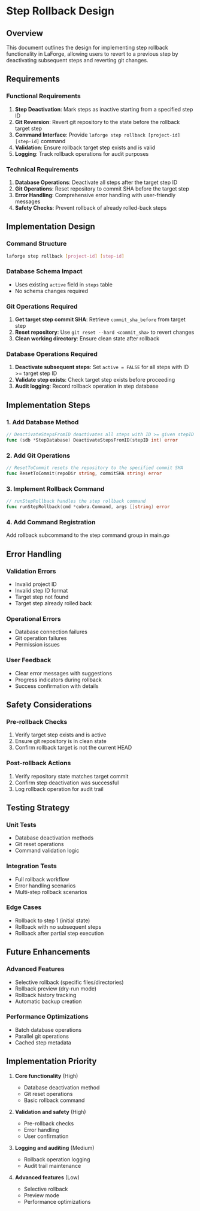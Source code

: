 # Step Rollback Design

## Overview
This document outlines the design for implementing step rollback functionality in LaForge, allowing users to revert to a previous step by deactivating subsequent steps and reverting git changes.

## Requirements

### Functional Requirements
1. **Step Deactivation**: Mark steps as inactive starting from a specified step ID
2. **Git Reversion**: Revert git repository to the state before the rollback target step
3. **Command Interface**: Provide `laforge step rollback [project-id] [step-id]` command
4. **Validation**: Ensure rollback target step exists and is valid
5. **Logging**: Track rollback operations for audit purposes

### Technical Requirements
1. **Database Operations**: Deactivate all steps after the target step ID
2. **Git Operations**: Reset repository to commit SHA before the target step
3. **Error Handling**: Comprehensive error handling with user-friendly messages
4. **Safety Checks**: Prevent rollback of already rolled-back steps

## Implementation Design

### Command Structure
```bash
laforge step rollback [project-id] [step-id]
```

### Database Schema Impact
- Uses existing `active` field in `steps` table
- No schema changes required

### Git Operations Required
1. **Get target step commit SHA**: Retrieve `commit_sha_before` from target step
2. **Reset repository**: Use `git reset --hard <commit_sha>` to revert changes
3. **Clean working directory**: Ensure clean state after rollback

### Database Operations Required
1. **Deactivate subsequent steps**: Set `active = FALSE` for all steps with ID >= target step ID
2. **Validate step exists**: Check target step exists before proceeding
3. **Audit logging**: Record rollback operation in step database

## Implementation Steps

### 1. Add Database Method
```go
// DeactivateStepsFromID deactivates all steps with ID >= given stepID
func (sdb *StepDatabase) DeactivateStepsFromID(stepID int) error
```

### 2. Add Git Operations
```go
// ResetToCommit resets the repository to the specified commit SHA
func ResetToCommit(repoDir string, commitSHA string) error
```

### 3. Implement Rollback Command
```go
// runStepRollback handles the step rollback command
func runStepRollback(cmd *cobra.Command, args []string) error
```

### 4. Add Command Registration
Add rollback subcommand to the step command group in main.go

## Error Handling

### Validation Errors
- Invalid project ID
- Invalid step ID format
- Target step not found
- Target step already rolled back

### Operational Errors
- Database connection failures
- Git operation failures
- Permission issues

### User Feedback
- Clear error messages with suggestions
- Progress indicators during rollback
- Success confirmation with details

## Safety Considerations

### Pre-rollback Checks
1. Verify target step exists and is active
2. Ensure git repository is in clean state
3. Confirm rollback target is not the current HEAD

### Post-rollback Actions
1. Verify repository state matches target commit
2. Confirm step deactivation was successful
3. Log rollback operation for audit trail

## Testing Strategy

### Unit Tests
- Database deactivation methods
- Git reset operations
- Command validation logic

### Integration Tests
- Full rollback workflow
- Error handling scenarios
- Multi-step rollback scenarios

### Edge Cases
- Rollback to step 1 (initial state)
- Rollback with no subsequent steps
- Rollback after partial step execution

## Future Enhancements

### Advanced Features
- Selective rollback (specific files/directories)
- Rollback preview (dry-run mode)
- Rollback history tracking
- Automatic backup creation

### Performance Optimizations
- Batch database operations
- Parallel git operations
- Cached step metadata

## Implementation Priority

1. **Core functionality** (High)
   - Database deactivation method
   - Git reset operations
   - Basic rollback command

2. **Validation and safety** (High)
   - Pre-rollback checks
   - Error handling
   - User confirmation

3. **Logging and auditing** (Medium)
   - Rollback operation logging
   - Audit trail maintenance

4. **Advanced features** (Low)
   - Selective rollback
   - Preview mode
   - Performance optimizations